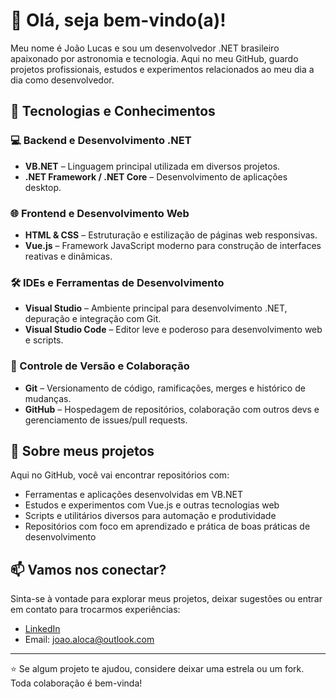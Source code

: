 # 👋 Olá, seja bem-vindo(a)!

Meu nome é João Lucas e sou um desenvolvedor .NET brasileiro apaixonado por astronomia e tecnologia. Aqui no meu GitHub, guardo projetos profissionais, estudos e experimentos relacionados ao meu dia a dia como desenvolvedor.

## 🧠 Tecnologias e Conhecimentos

### 💻 Backend e Desenvolvimento .NET
- **VB.NET** – Linguagem principal utilizada em diversos projetos.
- **.NET Framework / .NET Core** – Desenvolvimento de aplicações desktop.

### 🌐 Frontend e Desenvolvimento Web
- **HTML & CSS** – Estruturação e estilização de páginas web responsivas.
- **Vue.js** – Framework JavaScript moderno para construção de interfaces reativas e dinâmicas.

### 🛠️ IDEs e Ferramentas de Desenvolvimento
- **Visual Studio** – Ambiente principal para desenvolvimento .NET, depuração e integração com Git.
- **Visual Studio Code** – Editor leve e poderoso para desenvolvimento web e scripts.

### 🔄 Controle de Versão e Colaboração
- **Git** – Versionamento de código, ramificações, merges e histórico de mudanças.
- **GitHub** – Hospedagem de repositórios, colaboração com outros devs e gerenciamento de issues/pull requests.

## 🚀 Sobre meus projetos

Aqui no GitHub, você vai encontrar repositórios com:
- Ferramentas e aplicações desenvolvidas em VB.NET
- Estudos e experimentos com Vue.js e outras tecnologias web
- Scripts e utilitários diversos para automação e produtividade
- Repositórios com foco em aprendizado e prática de boas práticas de desenvolvimento

## 📫 Vamos nos conectar?

Sinta-se à vontade para explorar meus projetos, deixar sugestões ou entrar em contato para trocarmos experiências:

- [LinkedIn]([https://www.linkedin.com/in/seu-perfil](https://www.linkedin.com/in/joao-aloca-dev/))
- Email: joao.aloca@outlook.com

---

⭐ Se algum projeto te ajudou, considere deixar uma estrela ou um fork. Toda colaboração é bem-vinda!
